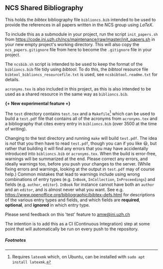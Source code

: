 ## NCS Shared Bibliography

This holds the _bibtex_ bibliography file `biblioncs.bib` intended to be used to
provide the references in all papers written in the NCS group using _LaTeX_.

To include this as a submodule in your project, run the script
`init_papers.sh` from
https://code.ini.uzh.ch/ncs/maintenance/raw/master/init_papers.sh
in your new empty project's working directory.
This will also copy the `ncs_papers.gitignore` file from here to become the
`.gitignore` file in your project.

The `ncsbib.sh` script is intended to be used to keep the format of the
`biblioncs.bib` file tidy using _bibtool_. To do this, the _bibtool_
resource file `bibtool_biblioncs_resourcefile.txt` is used, see
`ncsbibtool.readme.txt` for details.

`acronyms.tex` is also included in this project, as this is also intended to be
used as a shared resource in the same way as `biblioncs.bib`.

**{+ New experimental feature +}**

The `test` directory contains `test.tex` and a `Makefile`[^1] which can be used to
build a `test.pdf` file that contains all of the acronyms from `acronyms.tex`
and a bibliography that cites every entry in `biblioncs.bib` (over 3500 at the
time of writing).

Changing to the test directory and running `make` will build `test.pdf`.
The idea is _not_ that you then have to read `test.pdf`, though you can if you
like :smiley:, but rather that building it will find any errors that you may
have accidentally introduced into `biblioncs.bib` or `acronyms.tex`.
When the build is error-free, warnings will be summarized at the end.
Please correct any errors, and ideally warnings too, before you push your
changes to the server.
(While fixing errors and warnings, looking at the output in `test.pdf` may of
course help.)
Common mistakes that lead to warnings include using wrong combinations of entry
types (e.g. `InBook`, `InCollection`, `InProceedings`) and fields (e.g.
`author`, `editor`). `InBook` for instance cannot have both an `author` and an
`editor`, and is almost never what you want.
See e.g. https://www.openoffice.org/bibliographic/bibtex-defs.html for
descriptions of the various entry types and fields, and which fields are
**required**, **optional**, and **ignored** in which entry type.

Please send feedback on this 'test' feature to
[amw@ini.uzh.ch](mailto://amw@ini.uzh.ch)

The intention is to add this as a CI (Continuous Integration) step at some
point that will automatically be run on every push to the repository.

##### Footnotes

[^1]: Requires `latexmk` which, on Ubuntu, can be installed with `sudo apt install latexmk`.
